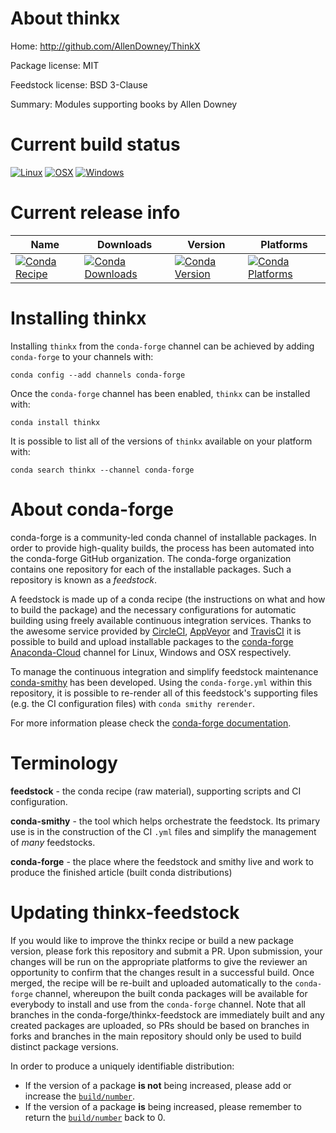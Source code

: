 About thinkx
============

Home: http://github.com/AllenDowney/ThinkX

Package license: MIT

Feedstock license: BSD 3-Clause

Summary: Modules supporting books by Allen Downey



Current build status
====================

[![Linux](https://img.shields.io/circleci/project/github/conda-forge/thinkx-feedstock/master.svg?label=Linux)](https://circleci.com/gh/conda-forge/thinkx-feedstock)
[![OSX](https://img.shields.io/travis/conda-forge/thinkx-feedstock/master.svg?label=macOS)](https://travis-ci.org/conda-forge/thinkx-feedstock)
[![Windows](https://img.shields.io/appveyor/ci/conda-forge/thinkx-feedstock/master.svg?label=Windows)](https://ci.appveyor.com/project/conda-forge/thinkx-feedstock/branch/master)

Current release info
====================

| Name | Downloads | Version | Platforms |
| --- | --- | --- | --- |
| [![Conda Recipe](https://img.shields.io/badge/recipe-thinkx-green.svg)](https://anaconda.org/conda-forge/thinkx) | [![Conda Downloads](https://img.shields.io/conda/dn/conda-forge/thinkx.svg)](https://anaconda.org/conda-forge/thinkx) | [![Conda Version](https://img.shields.io/conda/vn/conda-forge/thinkx.svg)](https://anaconda.org/conda-forge/thinkx) | [![Conda Platforms](https://img.shields.io/conda/pn/conda-forge/thinkx.svg)](https://anaconda.org/conda-forge/thinkx) |

Installing thinkx
=================

Installing `thinkx` from the `conda-forge` channel can be achieved by adding `conda-forge` to your channels with:

```
conda config --add channels conda-forge
```

Once the `conda-forge` channel has been enabled, `thinkx` can be installed with:

```
conda install thinkx
```

It is possible to list all of the versions of `thinkx` available on your platform with:

```
conda search thinkx --channel conda-forge
```


About conda-forge
=================

conda-forge is a community-led conda channel of installable packages.
In order to provide high-quality builds, the process has been automated into the
conda-forge GitHub organization. The conda-forge organization contains one repository
for each of the installable packages. Such a repository is known as a *feedstock*.

A feedstock is made up of a conda recipe (the instructions on what and how to build
the package) and the necessary configurations for automatic building using freely
available continuous integration services. Thanks to the awesome service provided by
[CircleCI](https://circleci.com/), [AppVeyor](https://www.appveyor.com/)
and [TravisCI](https://travis-ci.org/) it is possible to build and upload installable
packages to the [conda-forge](https://anaconda.org/conda-forge)
[Anaconda-Cloud](https://anaconda.org/) channel for Linux, Windows and OSX respectively.

To manage the continuous integration and simplify feedstock maintenance
[conda-smithy](https://github.com/conda-forge/conda-smithy) has been developed.
Using the ``conda-forge.yml`` within this repository, it is possible to re-render all of
this feedstock's supporting files (e.g. the CI configuration files) with ``conda smithy rerender``.

For more information please check the [conda-forge documentation](https://conda-forge.org/docs/).

Terminology
===========

**feedstock** - the conda recipe (raw material), supporting scripts and CI configuration.

**conda-smithy** - the tool which helps orchestrate the feedstock.
                   Its primary use is in the construction of the CI ``.yml`` files
                   and simplify the management of *many* feedstocks.

**conda-forge** - the place where the feedstock and smithy live and work to
                  produce the finished article (built conda distributions)


Updating thinkx-feedstock
=========================

If you would like to improve the thinkx recipe or build a new
package version, please fork this repository and submit a PR. Upon submission,
your changes will be run on the appropriate platforms to give the reviewer an
opportunity to confirm that the changes result in a successful build. Once
merged, the recipe will be re-built and uploaded automatically to the
`conda-forge` channel, whereupon the built conda packages will be available for
everybody to install and use from the `conda-forge` channel.
Note that all branches in the conda-forge/thinkx-feedstock are
immediately built and any created packages are uploaded, so PRs should be based
on branches in forks and branches in the main repository should only be used to
build distinct package versions.

In order to produce a uniquely identifiable distribution:
 * If the version of a package **is not** being increased, please add or increase
   the [``build/number``](https://conda.io/docs/user-guide/tasks/build-packages/define-metadata.html#build-number-and-string).
 * If the version of a package **is** being increased, please remember to return
   the [``build/number``](https://conda.io/docs/user-guide/tasks/build-packages/define-metadata.html#build-number-and-string)
   back to 0.
